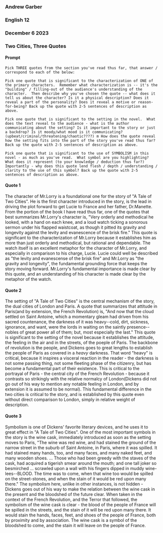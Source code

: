 ### Andrew Garber
### English 12
### December 6 2023
### Two Cities, Three Quotes

#### Prompt
```text
Pick THREE quotes from the section you've read thus far, that answer / correspond to each of the below: 

Pick one quote that is significant to the characterization of ONE of the primary characters.  Remember what characterization is -- it's the "building" / filling-out of the audience's understanding of the character.  Then describe why you've chosen the quote -- what does it tell us about the character? Is it a physical description? Does it reveal a part of the personality? Does it reveal a motive or reason-for-being? Back up the quote with 2-5 sentences of description as above. 

Pick one quote that is significant to the setting in the novel.  What does the text reveal to the audience - what is the author communicating about the setting? Is it important to the story or just a backdrop? Is it moody/what mood is it communicating?  (upbeat/criminal/threatening/chaotic????) m How does the quote reveal how the setting fits into the part of the story you've read thus far? Back up the quote with 2-5 sentences of description as above. 

Pick one quote that is significant to the use of SYMBOLISM in this novel - as much as you've read.  What symbol are you highlighting? What does it represent (to your knowledge / deduction thus far?) Importantly - why does this quote lend flesh / depth / understanding / clarity to the use of this symbol? Back up the quote with 2-5 sentences of description as above.  
```

#### Quote 1
The character of Mr.Lorry is a foundational one for the story of "A Tale of Two Cities". He is the first character introduced in the story, is the lead in driving the plot forward to get Lucie to France and her father, Dr.Manette. From the portion of the book I have read thus far, one of the quotes that best summarizes Mr.Lorry's character is, "Very orderly and methodical he looked, with a hand on each knee, and a loud watch ticking a sonorous sermon under his flapped waistcoat, as though it pitted its gravity and longevity against the levity and evanescence of the brisk fire." This quote is significant to the characterization of Mr.Lorry because it establishes him as more than just orderly and methodical, but rational and dependable. The watch itself is an excellent metaphor for the character of Mr.Lorry, and especially in comparison to his charge, Lucie. Lucie could well be described as "the levity and evanescense of the brisk fire" and Mr.Lorry as "the gravity and longevity", the fundamental grounding force that keeps the story moving forward. Mr.Lorry's fundamental importance is made clear by this quote, and an understanding of his character is made clear by the metaphor of the watch.

#### Quote 2
The setting of "A Tale of Two Cities" is the central mechanism of the story, the dual cities of London and Paris. A quote that summarizes that attitude in Paris(and by extension, the French Revolution) is, "And now that the cloud settled on Saint Antoine, which a momentary gleam had driven from his sacred countenance, the darkness of it was heavy--cold, dirt, sickness, ignorance, and want, were the lords in waiting on the saintly presence--nobles of great power all of them; but, most especially the last." This quote is significant to the setting of the novel because it establishes the attitude, the feeling in the air and in the streets, of the poeple of Paris. The backbone of revolution is the people, and Dickens goes to great lengths to establish the people of Paris as covered in a *heavy* darkness. That word "heavy" is critical, because it inspires a visceral reaction in the reader - the darkness is not some passing thing, not some fleeting phase of the citizenry, but has become a fundamental part of their existence. This is critical to the portrayal of Paris - the central city of the French Revolution - because it contrasts so strikingly with the relative normalcy of London(Dickens did not go out of his way to mention any notable feeling in London, and by extension it is assumed to be normal). This fundamental difference in the two cities is critical to the story, and is established by this quote even without direct comparison to London, simply in relative weight of description.

#### Quote 3
Symbolism is one of Dickens' favorite literary devices, and he uses it to great effect in "A Tale of Two Cities". One of the most important symbols in the story is the wine cask, immediately introduced as soon as the setting moves to Paris, "The wine was red wine, and had stained the ground of the narrow street in the suburb of Saint Antoine, in Paris, where it was spilled. It had stained many hands, too, and many faces, and many naked feet, and many wooden shoes. ... Those who had been greedy with the staves of the cask, had acquired a tigerish smear around the mouth; and one tall joker so besmirched ... scrawled upon a wall with his fingers dipped in muddy wine-lees--BLOOD. The time was to come, when that wine too would be spilled on the street-stones, and when the stain of it would be red upon many there." The symbolism here, unlike in other instances, is not hidden - Dickens goes out of his way to make the relation between the wine cask in the present and the bloodshed of the future clear. When taken in the context of the French Revolution, and the Terror that followed, the symbolism of the wine cask is clear - the blood of the people of France will be spilled in the streets, and the stain of it will be red upon many there. It would stain the hands, faces, feet, and shoes of the people of France, both by proximity and by association. The wine cask is a symbol of the bloodshed to come, and the stain it will leave on the people of France.